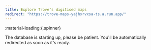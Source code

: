 ```yaml
---
title: Explore Trove's digitised maps
redirect: "https://trove-maps-yajhxrvxsa-ts.a.run.app/"
---
```


:material-loading:{.spinner} 

The database is starting up, please be patient. You'll be automatically redirected as soon as it's ready.